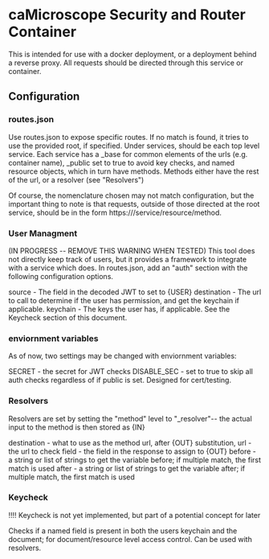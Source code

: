 # caMicroscope Security and Router Container

This is intended for use with a docker deployment, or a deployment behind a reverse proxy. All requests should be directed through this service or container.

## Configuration

### routes.json

Use routes.json to expose specific routes. If no match is found, it tries to use the provided root, if specified.
Under services, should be each top level service. Each service has a \_base for common elements of the urls (e.g. container name), \_public set to true to avoid key checks, and named resource objects, which in turn have methods. Methods either have the rest of the url, or a resolver (see "Resolvers")

Of course, the nomenclature chosen may not match configuration, but the important thing to note is that requests, outside of those directed at the root service, should be in the form https://<url base>/service/resource/method.

### User Managment

(IN PROGRESS -- REMOVE THIS WARNING WHEN TESTED)
This tool does not directly keep track of users, but it provides a framework to integrate with a service which does.
In routes.json, add an "auth" section with the following configuration options.


source - The field in the decoded JWT to set to {USER}
destination - The url to call to determine if the user has permission, and get the keychain if applicable.
keychain - The keys the user has, if applicable. See the Keycheck section of this document.

### enviornment variables

As of now, two settings may be changed with enviornment variables:

SECRET - the secret for JWT checks
DISABLE_SEC - set to true to skip all auth checks regardless of if public is set. Designed for cert/testing.

### Resolvers
Resolvers are set by setting the "method" level to "\_resolver"-- the actual input to the method is then stored as {IN}

destination - what to use as the method url, after {OUT} substitution,
url - the url to check
field - the field in the response to assign to {OUT}
before - a string or list of strings to get the variable before; if multiple match, the first match is used
after - a string or list of strings to get the variable after; if multiple match, the first match is used

### Keycheck
!!!! Keycheck is not yet implemented, but part of a potential concept for later

Checks if a named field is present in both the users keychain and the document; for document/resource level access control. Can be used with resolvers.
